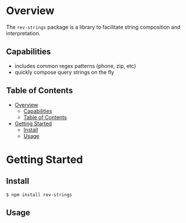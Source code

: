 # Overview

The `rev-strings` package is a library to facilitate string composition and interpretation. 

## Capabilities

- includes common regex patterns (phone, zip, etc)
- quickly compose query strings on the fly

## Table of Contents
- [Overview](#overview)
  - [Capabilities](#capabilities)
  - [Table of Contents](#table-of-contents)
- [Getting Started](#getting-started)
  - [Install](#install)
  - [Usage](#usage)

# Getting Started

## Install
```
$ npm install rev-strings
```

## Usage
